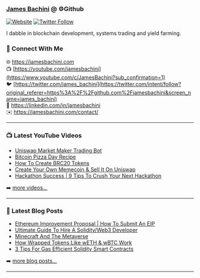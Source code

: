 ### [James Bachini][website] @ ⚙️Github

[![Website](https://img.shields.io/website?label=jamesbachini.com&style=for-the-badge&url=https%3A%2F%2Fjamesbachini.com)](https://jamesbachini.com)
[![Twitter Follow](https://img.shields.io/twitter/follow/james_bachini?color=1DA1F2&logo=twitter&style=for-the-badge)](https://twitter.com/intent/follow?original_referer=https%3A%2F%2Fgithub.com%2Fjamesbachini&screen_name=jamesbachini)

I dabble in blockchain development, systems trading and yield farming.

### 👋 Connect With Me

🌐 https://jamesbachini.com
<br />
📺 [https://youtube.com/jamesbachini](https://www.youtube.com/c/JamesBachini?sub_confirmation=1)
<br />
🐦 [https://twitter.com/james_bachini](https://twitter.com/intent/follow?original_referer=https%3A%2F%2Fgithub.com%2Fjamesbachini&screen_name=james_bachini)
<br />
👔 https://linkedin.com/in/jamesbachini
<br />
✉️ https://jamesbachini.com/contact/

---

### 📺 Latest YouTube Videos

<!-- YOUTUBE:START -->
- [Uniswap Market Maker Trading Bot](https://www.youtube.com/watch?v=UbhoQv9EJbk)
- [Bitcoin Pizza Day Recipe](https://www.youtube.com/watch?v=d5GRWtyIMD0)
- [How To Create BRC20 Tokens](https://www.youtube.com/watch?v=6eTN2fVd4Pw)
- [Create Your Own Memecoin &amp; Sell It On Uniswap](https://www.youtube.com/watch?v=-bVzqtIa0bc)
- [Hackathon Success | 9 Tips To Crush Your Next Hackathon](https://www.youtube.com/watch?v=mnBofeo1Ib0)
<!-- YOUTUBE:END -->

➡️ [more videos...](https://youtube.com/jamesbachini)

---

### 📝 Latest Blog Posts

<!-- BLOG-POST-LIST:START -->
- [Ethereum Improvement Proposal |  How To Submit An EIP](https://jamesbachini.com/ethereum-improvement-proposal/)
- [Ultimate Guide To Hire A Solidity/Web3 Developer](https://jamesbachini.com/hire-developer-guide/)
- [Minecraft And The Metaverse](https://jamesbachini.com/minecraft-metaverse/)
- [How Wrapped Tokens Like wETH &amp; wBTC Work](https://jamesbachini.com/wrapped-tokens/)
- [3 Tips For Gas Efficient Solidity Smart Contracts](https://jamesbachini.com/gas-efficient-solidity/)
<!-- BLOG-POST-LIST:END -->

➡️ [more blog posts...](https://jamesbachini.com)

---

[website]: https://jamesbachini.com
[twitter]: https://twitter.com/james_bachini
[youtube]: https://youtube.com/jamesbachini
[linkedin]: https://linkedin.com/in/jamesbachini
